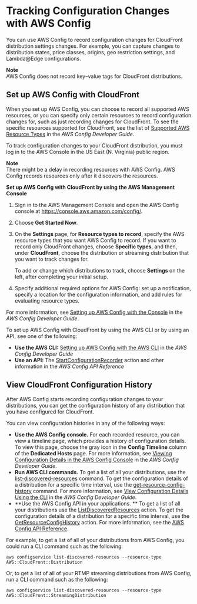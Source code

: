 # Tracking Configuration Changes with AWS Config<a name="TrackingChanges"></a>

You can use AWS Config to record configuration changes for CloudFront distribution settings changes\. For example, you can capture changes to distribution states, price classes, origins, geo restriction settings, and Lambda@Edge configurations\. 

**Note**  
AWS Config does not record key–value tags for CloudFront distributions\.

## Set up AWS Config with CloudFront<a name="TrackingChangesSettings"></a>

When you set up AWS Config, you can choose to record all supported AWS resources, or you can specify only certain resources to record configuration changes for, such as just recording changes for CloudFront\. To see the specific resources supported for CloudFront, see the list of [ Supported AWS Resource Types](https://docs.aws.amazon.com/config/latest/developerguide/resource-config-reference.html#supported-resources) in the *AWS Config Developer Guide*\. 

To track configuration changes to your CloudFront distribution, you must log in to the AWS Console in the US East \(N\. Virginia\) public region\.

**Note**  
There might be a delay in recording resources with AWS Config\. AWS Config records resources only after it discovers the resources\.<a name="HowToSetUpAWSConfigProcedure"></a>

**Set up AWS Config with CloudFront by using the AWS Management Console**

1. Sign in to the AWS Management Console and open the AWS Config console at [https://console\.aws\.amazon\.com/config/](https://console.aws.amazon.com/config/)\.

1. Choose **Get Started Now**\.

1. On the **Settings** page, for **Resource types to record**, specify the AWS resource types that you want AWS Config to record\. If you want to record only CloudFront changes, choose **Specific types**, and then, under **CloudFront**, choose the distribution or streaming distribution that you want to track changes for\.

   To add or change which distributions to track, choose **Settings** on the left, after completing your initial setup\.

1. Specify additional required options for AWS Config: set up a notification, specify a location for the configuration information, and add rules for evaluating resource types\.

For more information, see [Setting up AWS Config with the Console](https://docs.aws.amazon.com/config/latest/developerguide/gs-console.html) in the *AWS Config Developer Guide*\.

To set up AWS Config with CloudFront by using the AWS CLI or by using an API, see one of the following:
+ **Use the AWS CLI:** [Setting up AWS Config with the AWS CLI](https://docs.aws.amazon.com/config/latest/developerguide/gs-cli.html) in the *AWS Config Developer Guide*
+ **Use an API:** The [ StartConfigurationRecorder](https://docs.aws.amazon.com/config/latest/APIReference/API_StartConfigurationRecorder.html) action and other information in the *AWS Config API Reference*

## View CloudFront Configuration History<a name="TrackingChangesGetHistory"></a>

After AWS Config starts recording configuration changes to your distributions, you can get the configuration history of any distribution that you have configured for CloudFront\.

You can view configuration histories in any of the following ways:
+ **Use the AWS Config console\.** For each recorded resource, you can view a timeline page, which provides a history of configuration details\. To view this page, choose the gray icon in the **Config Timeline** column of the **Dedicated Hosts** page\. For more information, see [Viewing Configuration Details in the AWS Config Console](https://docs.aws.amazon.com/config/latest/developerguide/view-manage-resource-console.html) in the *AWS Config Developer Guide*\.
+ **Run AWS CLI commands\.** To get a list of all your distributions, use the [ list\-discovered\-resources](http://docs.aws.amazon.com/cli/latest/reference/configservice/list-discovered-resources.html) command\. To get the configuration details of a distribution for a specific time interval, use the [ get\-resource\-config\-history](http://docs.aws.amazon.com/cli/latest/reference/configservice/get-resource-config-history.html) command\. For more information, see [View Configuration Details Using the CLI](https://docs.aws.amazon.com/config/latest/developerguide/resource-config-reference.html) in the *AWS Config Developer Guide*\.
+ **Use the AWS Config API in your applications\. ** To get a list of all your distributions use the [ListDiscoveredResources](https://docs.aws.amazon.com/config/latest/APIReference/API_ListDiscoveredResources.html) action\. To get the configuration details of a distribution for a specific time interval, use the [GetResourceConfigHistory](https://docs.aws.amazon.com/config/latest/APIReference//API_GetResourceConfigHistory.html) action\. For more information, see the [AWS Config API Reference](https://docs.aws.amazon.com/config/latest/APIReference/)\.

For example, to get a list of all of your distributions from AWS Config, you could run a CLI command such as the following:

`aws configservice list-discovered-resources --resource-type AWS::CloudFront::Distribution`

Or, to get a list of all of your RTMP streaming distributions from AWS Config, run a CLI command such as the following:

`aws configservice list-discovered-resources --resource-type AWS::CloudFront::StreamingDistribution`